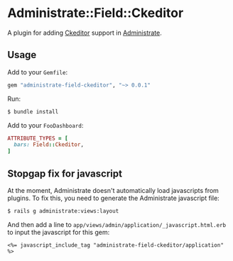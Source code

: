 # Administrate::Field::Ckeditor

A plugin for adding [Ckeditor] support in [Administrate].

## Usage

Add to your `Gemfile`:

```ruby
gem "administrate-field-ckeditor", "~> 0.0.1"
```

Run:

```bash
$ bundle install
```

Add to your `FooDashboard`:
```ruby
ATTRIBUTE_TYPES = [
  bars: Field::Ckeditor,
]
```

## Stopgap fix for javascript

At the moment, Administrate doesn't automatically load javascripts from plugins.
To fix this, you need to generate the Administrate javascript file:

```bash
$ rails g administrate:views:layout
```

And then add a line to `app/views/admin/application/_javascript.html.erb`
to input the javascript for this gem:

```
<%= javascript_include_tag "administrate-field-ckeditor/application" %>
```

[Ckeditor]: https://github.com/galetahub/ckeditor
[Administrate]: https://github.com/thoughtbot/administrate
